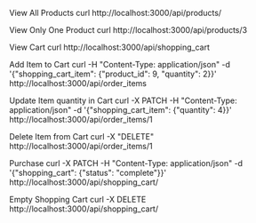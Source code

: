 View All Products
curl http://localhost:3000/api/products/

View Only One Product
curl http://localhost:3000/api/products/3

View Cart
curl http://localhost:3000/api/shopping_cart

Add Item to Cart
curl -H "Content-Type: application/json" -d '{"shopping_cart_item": {"product_id": 9, "quantity": 2}}' http://localhost:3000/api/order_items

Update Item quantity in Cart
curl -X PATCH -H "Content-Type: application/json" -d '{"shopping_cart_item": {"quantity": 4}}' http://localhost:3000/api/order_items/1

Delete Item from Cart
curl -X "DELETE" http://localhost:3000/api/order_items/1

Purchase
curl -X PATCH -H "Content-Type: application/json" -d '{"shopping_cart": {"status": "complete"}}' http://localhost:3000/api/shopping_cart/

Empty Shopping Cart
curl -X DELETE http://localhost:3000/api/shopping_cart/
